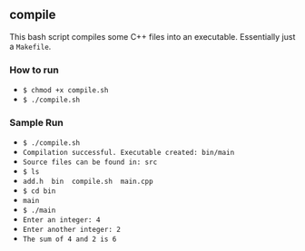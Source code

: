 ## compile

This bash script compiles some C++ files into an executable. Essentially just a `Makefile`.

### How to run

- `$ chmod +x compile.sh`
- `$ ./compile.sh`

### Sample Run

- `$ ./compile.sh`
- `Compilation successful. Executable created: bin/main`
- `Source files can be found in: src`
- `$ ls`
- `add.h  bin  compile.sh  main.cpp`
- `$ cd bin`
- `main`
- `$ ./main`
- `Enter an integer: 4`
- `Enter another integer: 2`
- `The sum of 4 and 2 is 6`
